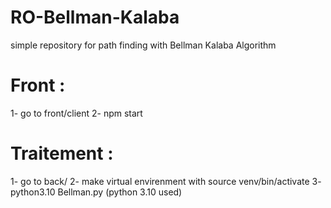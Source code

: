 # RO-Bellman-Kalaba
simple repository for path finding with Bellman Kalaba Algorithm
# Front :
1- go to front/client
2- npm start

# Traitement :
1- go to back/
2- make virtual envirenment with   source venv/bin/activate
3- python3.10 Bellman.py  (python 3.10 used)


